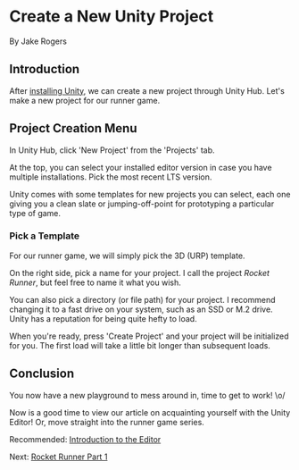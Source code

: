 # Create a New Unity Project
By Jake Rogers

## Introduction
After [installing Unity](./unity-first-step-install.md), we can create a new project through Unity Hub. Let's make a new project for our runner game.

## Project Creation Menu
In Unity Hub, click 'New Project' from the 'Projects' tab.

At the top, you can select your installed editor version in case you have multiple installations. Pick the most recent LTS version.

Unity comes with some templates for new projects you can select, each one giving you a clean slate or jumping-off-point for prototyping a particular type of game. 

### Pick a Template
For our runner game, we will simply pick the 3D (URP) template.

On the right side, pick a name for your project. I call the project *Rocket Runner*, but feel free to name it what you wish.

You can also pick a directory (or file path) for your project. I recommend changing it to a fast drive on your system, such as an SSD or M.2 drive. Unity has a reputation for being quite hefty to load.

When you're ready, press 'Create Project' and your project will be initialized for you. The first load will take a little bit longer than subsequent loads.

## Conclusion
You now have a new playground to mess around in, time to get to work! \o/

Now is a good time to view our article on acquainting yourself with the Unity Editor! Or, move straight into the runner game series.

Recommended: [Introduction to the Editor](../unity-editor-introduction.md)

Next: [Rocket Runner Part 1](./unity-runner-1.md)